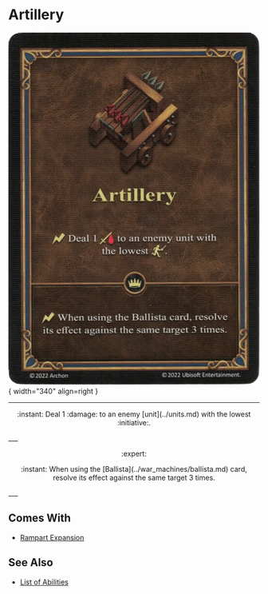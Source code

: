 # Artillery

![Artillery](../assets/abilities-artillery.webp){ width="340" align=right }

___
<p style="text-align: center;" markdown>:instant: Deal 1 :damage: to an enemy [unit](../units.md) with the lowest :initiative:.</p>
___
<p style="text-align: center;" markdown> :expert: </p>

<p style="text-align: center;" markdown>:instant: When using the [Ballista](../war_machines/ballista.md) card, resolve its effect against the same target 3 times.</p>
___


## Comes With

- [Rampart Expansion](../content.md)


## See Also

- [List of Abilities](../abilities.md)
